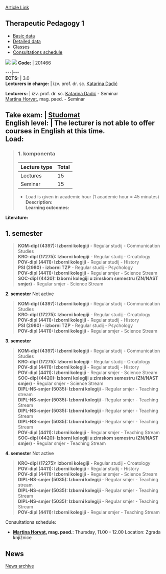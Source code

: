[Article Link](https://www.fhs.hr/en/course/theped1)

## Therapeutic Pedagogy 1
  * [Basic data](https://www.fhs.hr/en/course/theped1#v1id-523841_476001_1_0 "Basic data")
  * [Detailed data](https://www.fhs.hr/en/course/theped1#v1id-523841_476001_1_1 "Detailed data")
  * [Classes](https://www.fhs.hr/en/course/theped1#v1id-523841_476001_1_2 "Classes")
  * [Consultations schedule](https://www.fhs.hr/en/course/theped1#v1id-523841_476001_1_3 "Consultations schedule")


[![](https://www.fhs.hr/img/flags/gif/hr.gif)](https://www.fhs.hr/predmet/terped1) [![](https://www.fhs.hr/img/flags/gif/gb.gif)](https://www.fhs.hr/en/course/theped1)
**Code:** |  201466  
  
---|---  
**ECTS:** |  3.0   
**Lecturers in charge:** |  izv. prof. dr. sc. [Katarina Dadić](https://www.fhs.hr/staff/katarina.dadic)   
  
**Lecturers:** |  izv. prof. dr. sc. [Katarina Dadić](https://www.fhs.hr/djelatnik/katarina.dadic) - Seminar  
[Martina Horvat](https://www.fhs.hr/djelatnik/martina.horvat), mag. paed. - Seminar  
  
**Take exam:** |  [Studomat](http://www.isvu.hr/studomat)  
**English level:** |  The lecturer is not able to offer courses in English at this time.   
**Load:**  
---  
> ### 1. komponenta
> | Lecture type | Total  
> ---|---  
> Lectures | 15  
> Seminar | 15  
> * Load is given in academic hour (1 academic hour = 45 minutes)   
**Description:**  
> **Learning outcomes:**  

  
**Literature:**  

  
**1. semester**  
---  
> **KOM-dipl (4397): Izborni kolegiji** - Regular studij - Communication Studies  
>  **KRO-dipl (17275): Izborni kolegiji** - Regular studij - Croatology  
>  **POV-dipl (4411): Izborni kolegiji** - Regular studij - History  
>  **PSI (2980) - izborni TZP** - Regular studij - Psychology  
>  **POV-dipl (4411): Izborni kolegiji** - Regular smjer - Science Stream  
>  **SOC-dipl (4420): Izborni kolegiji u zimskom semestru (ZN/NAST smjer)** - Regular smjer - Science Stream  
>   
  
**2. semester** Not active  
> **KOM-dipl (4397): Izborni kolegiji** - Regular studij - Communication Studies  
>  **KRO-dipl (17275): Izborni kolegiji** - Regular studij - Croatology  
>  **POV-dipl (4411): Izborni kolegiji** - Regular studij - History  
>  **PSI (2980) - izborni TZP** - Regular studij - Psychology  
>  **POV-dipl (4411): Izborni kolegiji** - Regular smjer - Science Stream  
>   
  
**3. semester**  
> **KOM-dipl (4397): Izborni kolegiji** - Regular studij - Communication Studies  
>  **KRO-dipl (17275): Izborni kolegiji** - Regular studij - Croatology  
>  **POV-dipl (4411): Izborni kolegiji** - Regular studij - History  
>  **POV-dipl (4411): Izborni kolegiji** - Regular smjer - Science Stream  
>  **SOC-dipl (4420): Izborni kolegiji u zimskom semestru (ZN/NAST smjer)** - Regular smjer - Science Stream  
>  **DIPL-NS-smjer (5035): Izborni kolegiji** - Regular smjer - Teaching stream  
>  **DIPL-NS-smjer (5035): Izborni kolegiji** - Regular smjer - Teaching Stream  
>  **DIPL-NS-smjer (5035): Izborni kolegiji** - Regular smjer - Teaching Stream  
>  **DIPL-NS-smjer (5035): Izborni kolegiji** - Regular smjer - Teaching Stream  
>  **POV-dipl (4411): Izborni kolegiji** - Regular smjer - Teaching Stream  
>  **SOC-dipl (4420): Izborni kolegiji u zimskom semestru (ZN/NAST smjer)** - Regular smjer - Teaching Stream  
>   
  
**4. semester** Not active  
> **KRO-dipl (17275): Izborni kolegiji** - Regular studij - Croatology  
>  **POV-dipl (4411): Izborni kolegiji** - Regular studij - History  
>  **POV-dipl (4411): Izborni kolegiji** - Regular smjer - Science Stream  
>  **DIPL-NS-smjer (5035): Izborni kolegiji** - Regular smjer - Teaching stream  
>  **DIPL-NS-smjer (5035): Izborni kolegiji** - Regular smjer - Teaching Stream  
>  **DIPL-NS-smjer (5035): Izborni kolegiji** - Regular smjer - Teaching Stream  
>  **POV-dipl (4411): Izborni kolegiji** - Regular smjer - Teaching Stream  
>   
Consultations schedule: 
  * **[Martina Horvat](https://www.fhs.hr/djelatnik/martina.horvat), mag. paed.**: 
Thursday, 11.00 - 12.00
Location: Zgrada knjižnice 


## News
[News archive](https://www.fhs.hr/en/course/theped1?@=218yj#news_117695 "News archive")
